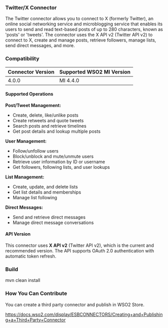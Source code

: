 ### Twitter/X Connector

The Twitter connector allows you to connect to X (formerly Twitter), an online social networking service and microblogging service that enables its users to send and read text-based posts of up to 280 characters, known as 'posts' or 'tweets'. The connector uses the X API v2 (Twitter API v2) to connect to X, create and manage posts, retrieve followers, manage lists, send direct messages, and more.

### Compatibility

| Connector Version | Supported WSO2 MI Version |
|-------------------|---------------------------|
| 4.0.0             | MI 4.4.0                  |

#### Supported Operations

**Post/Tweet Management:**
- Create, delete, like/unlike posts
- Create retweets and quote tweets
- Search posts and retrieve timelines
- Get post details and lookup multiple posts

**User Management:**
- Follow/unfollow users
- Block/unblock and mute/unmute users
- Retrieve user information by ID or username
- Get followers, following lists, and user lookups

**List Management:**
- Create, update, and delete lists
- Get list details and memberships
- Manage list following

**Direct Messages:**
- Send and retrieve direct messages
- Manage direct message conversations

#### API Version

This connector uses **X API v2** (Twitter API v2), which is the current and recommended version. The API supports OAuth 2.0 authentication with automatic token refresh.

### Build

mvn clean install

### How You Can Contribute
You can create a third party connector and publish in WSO2 Store.

https://docs.wso2.com/display/ESBCONNECTORS/Creating+and+Publishing+a+Third+Party+Connector
